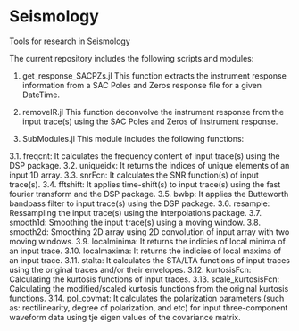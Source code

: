 # Seismology
Tools for research in Seismology

The current repository includes the following scripts and modules:

1. get_response_SACPZs.jl
This function extracts the instrument response information from a SAC Poles and Zeros response file for a given DateTime.

2. removeIR.jl
This function deconvolve the instrument response from the input trace(s) using the SAC Poles and Zeros of instrument response.

3. SubModules.jl
This module includes the following functions:

3.1. freqcnt:
It calculates the frequency content of input trace(s) using the DSP package.
3.2. uniqueidx:
  It returns the indices of unique elements of an input 1D array.
3.3. snrFcn:
  It calculates the SNR function(s) of input trace(s).
3.4. fftshift:
  It applies time-shift(s) to input trace(s) using the fast fourier transform and the DSP package.
3.5. bwbp:
  It applies the Butteworth bandpass filter to input trace(s) using the DSP package.
3.6. resample:
  Ressampling the input trace(s) using the Interpolations package.
3.7. smooth1d:
  Smoothing the input trace(s) using a moving window.
3.8. smooth2d:
  Smoothing 2D array using 2D convolution of input array with two moving windows.
3.9. localminima:
  It returns the indicies of local minima of an input trace.
3.10. localmaxima:
  It returns the indicies of local maxima of an input trace.
3.11. stalta:
  It calculates the STA/LTA functions of input traces using the original traces and/or their envelopes.
3.12. kurtosisFcn:
  Calculating the kurtosis functions of input traces.
3.13. scale_kurtosisFcn:
  Calculating the modified/scaled kurtosis functions from the original kurtosis functions.
3.14. pol_covmat:
  It calculates the polarization parameters (such as: rectilinearity, degree of polarization, and etc) for input three-component waveform data using tje eigen values of the covariance matrix.
  


